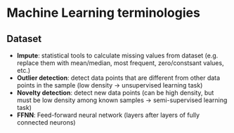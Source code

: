 # Machine Learning terminologies

## Dataset
- **Impute**:  statistical tools to calculate missing values from dataset (e.g. replace them with mean/median, most frequent, zero/constsant values, etc.)
- **Outlier detection**: detect data points that are different from other data points in the sample (low density -> unsupervised learning task)
- **Novelty detection**: detect new data points (can be high density, but must be low density among known samples -> semi-supervised learning task)
- **FFNN**: Feed-forward neural network (layers after layers of fully connected neurons)